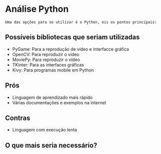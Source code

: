 # Análise Python

    Uma das opções para se utilizar é o Python, eis os pontos principais:

## Possíveis bibliotecas que seriam utilizadas

* PyGame: Para a reprodução de vídeo e interfacce gráfica
* OpenCV: Para reproduzir o vídeo
* MoviePy: Para reproduzir o vídeo
* TKinter: Para as interfaces gráficas
* Kivy: Para programas mobile em Python

## Prós

* Linguagem de aprendizado mais rápido
* Várias documentações e exemplos na internet

## Contras

* Linguagem com execução lenta

## O que mais seria necessário?

